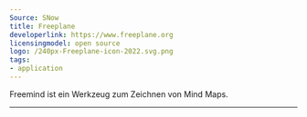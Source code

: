 ```yaml
---
Source: SNow
title: Freeplane
developerlink: https://www.freeplane.org
licensingmodel: open source
logo: /240px-Freeplane-icon-2022.svg.png
tags:
- application
---
```

Freemind ist ein Werkzeug zum Zeichnen von Mind Maps. 

---
